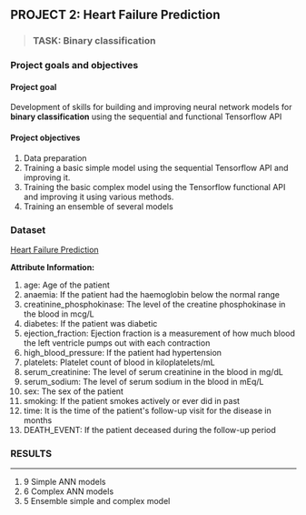 ## PROJECT 2: Heart Failure Prediction

> ### TASK: Binary classification 

### Project goals and objectives

#### Project goal

Development of skills for building and improving neural network models for **binary classification** using the sequential and functional Tensorflow API

#### Project objectives

1. Data preparation
2. Training a basic simple model using the sequential Tensorflow API and improving it.
3. Training the basic complex model using the Tensorflow functional API and improving it using various methods.
4. Training an ensemble of several models

### Dataset

[Heart Failure Prediction](https://www.kaggle.com/andrewmvd/heart-failure-clinical-data) 

**Attribute Information:**

1. age: Age of the patient 
2. anaemia: If the patient had the haemoglobin below the normal range 
3. creatinine_phosphokinase: The level of the creatine phosphokinase in the blood in mcg/L 
4. diabetes: If the patient was diabetic 
5. ejection_fraction: Ejection fraction is a measurement of how much blood the left ventricle pumps out with each contraction 
6. high_blood_pressure: If the patient had hypertension 
7. platelets: Platelet count of blood in kiloplatelets/mL 
8. serum_creatinine: The level of serum creatinine in the blood in mg/dL 
9. serum_sodium: The level of serum sodium in the blood in mEq/L 
10. sex: The sex of the patient 
11. smoking: If the patient smokes actively or ever did in past 
12. time: It is the time of the patient's follow-up visit for the disease in months 
13. DEATH_EVENT: If the patient deceased during the follow-up period

### RESULTS 

---

1. 9 Simple ANN models 
2. 6 Complex ANN models
3. 5 Ensemble simple and complex model 
